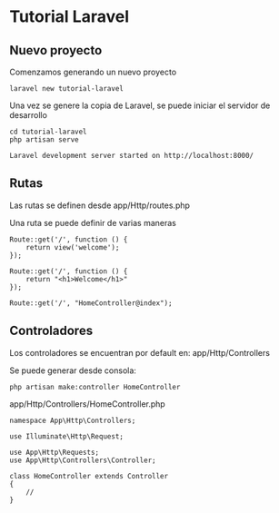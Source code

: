 # Tutorial Laravel

## Nuevo proyecto

Comenzamos generando un nuevo proyecto

```
laravel new tutorial-laravel
```

Una vez se genere la copia de Laravel, se puede iniciar el servidor de desarrollo

```
cd tutorial-laravel
php artisan serve
```

```
Laravel development server started on http://localhost:8000/
```

## Rutas

Las rutas se definen desde app/Http/routes.php

Una ruta se puede definir de varias maneras

```
Route::get('/', function () {
    return view('welcome');
});
```

```
Route::get('/', function () {
    return "<h1>Welcome</h1>"
});
```

```
Route::get('/', "HomeController@index");
```

## Controladores

Los controladores se encuentran por default en: app/Http/Controllers

Se puede generar desde consola:

```
php artisan make:controller HomeController
```

app/Http/Controllers/HomeController.php

```
namespace App\Http\Controllers;

use Illuminate\Http\Request;

use App\Http\Requests;
use App\Http\Controllers\Controller;

class HomeController extends Controller
{
    //
}
```






